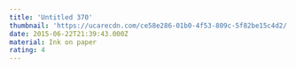 ```yaml
---
title: 'Untitled 370'
thumbnail: 'https://ucarecdn.com/ce58e286-01b0-4f53-809c-5f82be15c4d2/'
date: 2015-06-22T21:39:43.000Z
material: Ink on paper
rating: 4
---
```

